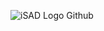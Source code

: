 ![iSAD Logo Github](https://github.com/sirx2713/Switch-Numbers/assets/122817303/4fb8b785-0e16-44a2-8b26-639022890c35)
